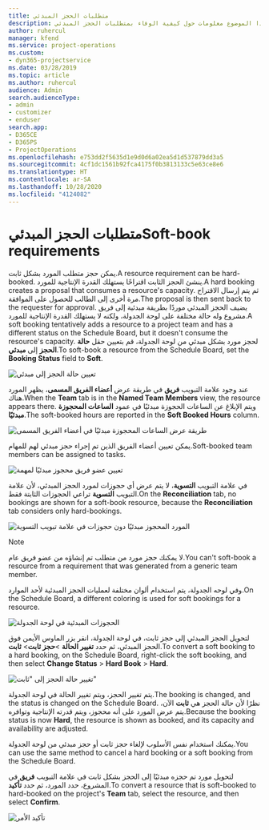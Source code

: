 ```yaml
---
title: متطلبات الحجز المبدئي
description: يوفر هذا الموضوع معلومات حول كيفية الوفاء بمتطلبات الحجز المبدئي.
author: ruhercul
manager: kfend
ms.service: project-operations
ms.custom:
- dyn365-projectservice
ms.date: 03/28/2019
ms.topic: article
ms.author: ruhercul
audience: Admin
search.audienceType:
- admin
- customizer
- enduser
search.app:
- D365CE
- D365PS
- ProjectOperations
ms.openlocfilehash: e753dd2f5635d1e9d0d6a02ea5d1d537879dd3a5
ms.sourcegitcommit: 4cf1dc1561b92fca4175f0b3813133c5e63ce8e6
ms.translationtype: HT
ms.contentlocale: ar-SA
ms.lasthandoff: 10/28/2020
ms.locfileid: "4124082"
---
```

# <a name="soft-book-requirements"></a><span data-ttu-id="dcd05-103">متطلبات الحجز المبدئي</span><span class="sxs-lookup"><span data-stu-id="dcd05-103">Soft-book requirements</span></span>

<span data-ttu-id="dcd05-104">يمكن حجز متطلب المورد بشكل ثابت.</span><span class="sxs-lookup"><span data-stu-id="dcd05-104">A resource requirement can be hard-booked.</span></span> <span data-ttu-id="dcd05-105">ينشئ الحجز الثابت اقتراحًا يستهلك القدرة الإنتاجية للمورد.</span><span class="sxs-lookup"><span data-stu-id="dcd05-105">A hard booking creates a proposal that consumes a resource's capacity.</span></span> <span data-ttu-id="dcd05-106">ثم يتم إرسال الاقتراح مرة أخرى إلى الطالب للحصول على الموافقة.</span><span class="sxs-lookup"><span data-stu-id="dcd05-106">The proposal is then sent back to the requester for approval.</span></span> <span data-ttu-id="dcd05-107">يضيف الحجز المبدئي موردًا بطريقة مبدئية إلى فريق مشروع وله حالة مختلفة على لوحة الجدولة، ولكنه لا يستهلك القدرة الإنتاجية للمورد.</span><span class="sxs-lookup"><span data-stu-id="dcd05-107">A soft booking tentatively adds a resource to a project team and has a different status on the Schedule Board, but it doesn't consume the resource's capacity.</span></span> <span data-ttu-id="dcd05-108">لحجز مورد بشكل مبدئي من لوحة الجدولة، قم بتعيين حقل **حالة الحجز** إلى **مبدئي**.</span><span class="sxs-lookup"><span data-stu-id="dcd05-108">To soft-book a resource from the Schedule Board, set the **Booking Status** field to **Soft**.</span></span>

![تعيين حالة الحجز إلى مبدئي](media/Resource-Management-image77.png)

<span data-ttu-id="dcd05-110">عند وجود علامة التبويب **فريق** في طريقة عرض **أعضاء الفريق المسمى**، يظهر المورد هناك.</span><span class="sxs-lookup"><span data-stu-id="dcd05-110">When the **Team** tab is in the **Named Team Members** view, the resource appears there.</span></span> <span data-ttu-id="dcd05-111">ويتم الإبلاغ عن الساعات الحجوزة مبدئيًا في عمود **الساعات المحجوزة مبدئيًا**.</span><span class="sxs-lookup"><span data-stu-id="dcd05-111">The soft-booked hours are reported in the **Soft Booked Hours** column.</span></span>

![طريقة عرض الساعات المحجوزة مبدئيًا في أعضاء الفريق المسمى](media/Resource-Management-image78.png)

<span data-ttu-id="dcd05-113">يمكن تعيين أعضاء الفريق الذين تم إجراء حجز مبدئي لهم للمهام.</span><span class="sxs-lookup"><span data-stu-id="dcd05-113">Soft-booked team members can be assigned to tasks.</span></span>

![تعيين عضو فريق محجوز مبدئيًا لمهمة](media/Resource-Management-image79.png)

<span data-ttu-id="dcd05-115">في علامة التبويب **التسوية**، لا يتم عرض أي حجوزات لمورد الحجز المبدئي، لأن علامة التبويب **التسوية** تراعي الحجوزات الثابتة فقط.</span><span class="sxs-lookup"><span data-stu-id="dcd05-115">On the **Reconciliation** tab, no bookings are shown for a soft-book resource, because the **Reconciliation** tab considers only hard-bookings.</span></span>

![المورد المحجوز مبدئيًا دون حجوزات في علامة تبويب التسوية](media/Resource-Management-image80.png)

> [!NOTE]
> <span data-ttu-id="dcd05-117">لا يمكنك حجز مورد من متطلب تم إنشاؤه من عضو فريق عام.</span><span class="sxs-lookup"><span data-stu-id="dcd05-117">You can't soft-book a resource from a requirement that was generated from a generic team member.</span></span>

<span data-ttu-id="dcd05-118">وفي لوحه الجدولة، يتم استخدام ألوان مختلفة لعمليات الحجز المبدئية لأحد الموارد.</span><span class="sxs-lookup"><span data-stu-id="dcd05-118">On the Schedule Board, a different coloring is used for soft bookings for a resource.</span></span>

![الحجوزات المبدئية في لوحة الجدولة](media/Resource-Management-image81.png)

<span data-ttu-id="dcd05-120">لتحويل الحجز المبدئي إلى حجز ثابت، في لوحة الجدولة، انقر بزر الماوس الأيمن فوق الحجز المبدئي، ثم حدد **تغيير الحالة** \>**حجز ثابت**\> **ثابت**.</span><span class="sxs-lookup"><span data-stu-id="dcd05-120">To convert a soft booking to a hard booking, on the Schedule Board, right-click the soft booking, and then select **Change Status** \> **Hard Book** \> **Hard**.</span></span>

![تغيير حالة الحجز إلى "ثابت"](media/Resource-Management-image82.png)

<span data-ttu-id="dcd05-122">يتم تغيير الحجز، ويتم تغيير الحالة في لوحة الجدولة.</span><span class="sxs-lookup"><span data-stu-id="dcd05-122">The booking is changed, and the status is changed on the Schedule Board.</span></span> <span data-ttu-id="dcd05-123">نظرًا لأن حالة الحجز هي **ثابت** الآن، يتم عرض المورد على أنه محجوز، ويتم قدرته الإنتاجية وتوافره.</span><span class="sxs-lookup"><span data-stu-id="dcd05-123">Because the booking status is now **Hard**, the resource is shown as booked, and its capacity and availability are adjusted.</span></span>

<span data-ttu-id="dcd05-124">يمكنك استخدام نفس الأسلوب لإلغاء حجز ثابت أو حجز مبدئي من لوحة الجدولة.</span><span class="sxs-lookup"><span data-stu-id="dcd05-124">You can use the same method to cancel a hard booking or a soft booking from the Schedule Board.</span></span>

<span data-ttu-id="dcd05-125">لتحويل مورد تم حجزه مبدئيًا إلى الحجز بشكل ثابت في علامة التبويب **فريق** في المشروع، حدد المورد، ثم حدد **تأكيد**.</span><span class="sxs-lookup"><span data-stu-id="dcd05-125">To convert a resource that is soft-booked to hard-booked on the project's **Team** tab, select the resource, and then select **Confirm**.</span></span>

![تأكيد الأمر](media/Resource-Management-image83.png)
